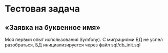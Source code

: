 # Тестовая задача
##  «Заявка на буквенное имя»

Моя первый опыт использования Symfony).
С миграциями БД не успел разобраться, БД инициализируется через файл sql/db_init.sql
